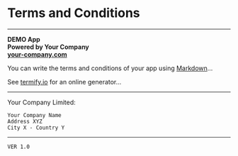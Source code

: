 # Terms and Conditions

---

**DEMO App \
Powered by Your Company \
[your-company.com](https://your-company.com)**

You can write the terms and conditions of your app
using [Markdown](https://pt.wikipedia.org/wiki/Markdown)...

See [termify.io](https://termify.io/generate-terms-and-conditions)
for an online generator...

---

Your Company Limited:

   ``` 
   Your Company Name
   Address XYZ
   City X - Country Y
   ```

---

`VER 1.0`

